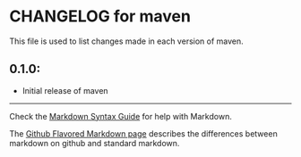 # CHANGELOG for maven

This file is used to list changes made in each version of maven.

## 0.1.0:

* Initial release of maven

- - -
Check the [Markdown Syntax Guide](http://daringfireball.net/projects/markdown/syntax) for help with Markdown.

The [Github Flavored Markdown page](http://github.github.com/github-flavored-markdown/) describes the differences between markdown on github and standard markdown.
